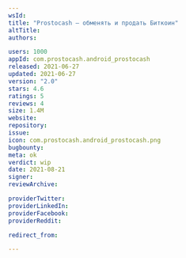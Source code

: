 ```yaml
---
wsId: 
title: "Prostocash – обменять и продать Биткоин"
altTitle: 
authors:

users: 1000
appId: com.prostocash.android_prostocash
released: 2021-06-27
updated: 2021-06-27
version: "2.0"
stars: 4.6
ratings: 5
reviews: 4
size: 1.4M
website: 
repository: 
issue: 
icon: com.prostocash.android_prostocash.png
bugbounty: 
meta: ok
verdict: wip
date: 2021-08-21
signer: 
reviewArchive:

providerTwitter: 
providerLinkedIn: 
providerFacebook: 
providerReddit: 

redirect_from:

---
```


